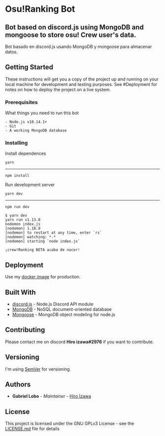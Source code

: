 # Osu!Ranking Bot

Bot based on discord.js using MongoDB and mongoose to store osu! Crew user's data.
---
Bot basado en discord.js usando MongoDB y mongoose para almacenar datos.

## Getting Started

These instructions will get you a copy of the project up and running on your local machine for development and testing purposes. See #Deployment for notes on how to deploy the project on a live system.

### Prerequisites

What things you need to run this bot

```
- Node.js v10.14.1+
- Git
- A working MongoDB database
```

### Installing

Install dependences

```
yarn
```

---

```
npm install
```

Run development server

```
yarn dev
```

---

```
npm run dev
```

```
$ yarn dev
yarn run v1.13.0
nodemon index.js
[nodemon] 1.18.9
[nodemon] to restart at any time, enter `rs`
[nodemon] watching: *.*
[nodemon] starting `node index.js`

¡crew!Ranking BETA acaba de nacer!
```

## Deployment

Use my [docker image](https://github.com/Kamasado/Crew-bot-Docker-image) for production.

## Built With

- [discord.js](https://discord.js.org/) - Node.js Discord API module
- [MongoDB](https://www.mongodb.com/) - NoSQL document-oriented database
- [Mongoose](https://mongoosejs.com/) - MongoDB object modeling for node.js

## Contributing

Please contact me on discord **Hiro izawa#2976** if you want to contribute.

## Versioning

I'm using [SemVer](http://semver.org/) for versioning.

## Authors

- **Gabriel Lobo** - _Maintainer_ - [Hiro Izawa](https://github.com/Kamasado)

## License

This project is licensed under the GNU GPLv3 License - see the [LICENSE.md](LICENSE.md) file for details
